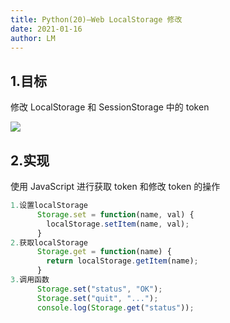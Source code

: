 ```yaml
---
title: Python(20)—Web LocalStorage 修改
date: 2021-01-16
author: LM
---
```


## 1.目标

修改 LocalStorage 和 SessionStorage 中的 token

![](https://gitee.com/LM-J/drawingbed/raw/master/img/31.png)

## 2.实现

使用 JavaScript 进行获取 token 和修改 token 的操作

```javascript
1.设置localStorage
      Storage.set = function(name, val) {
        localStorage.setItem(name, val);
      }
2.获取localStorage
      Storage.get = function(name) {
        return localStorage.getItem(name);
      }
3.调用函数
      Storage.set("status", "OK");
      Storage.set("quit", "...");
      console.log(Storage.get("status"));

```
